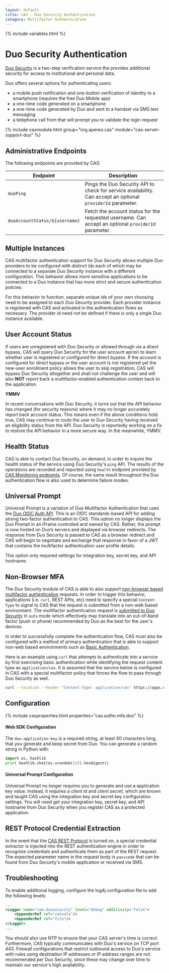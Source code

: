 ```yaml
---
layout: default
title: CAS - Duo Security Authentication
category: Multifactor Authentication
---
```


{% include variables.html %}

# Duo Security Authentication

[Duo Security](https://www.duo.com) is a two-step verification service the provides 
additional security for access to institutional and personal data.  

Duo offers several options for authenticating users:

- a mobile push notification and one-button verification of identity to a smartphone (requires the free Duo Mobile app)
- a one-time code generated on a smartphone
- a one-time code generated by Duo and sent to a handset via SMS text messaging
- a telephone call from that will prompt you to validate the login request

{% include casmodule.html group="org.apereo.cas" module="cas-server-support-duo" %}


## Administrative Endpoints

The following endpoints are provided by CAS:
 
| Endpoint     | Description
|--------------|-----------------------------------------------------------------------------------------------------------
| `duoPing`    | Pings the Duo Security API to check for service availability. Can accept an optional `providerId` parameter. 
| `duoAccountStatus/${username}`    | Fetch the account status for the requested username. Can accept an optional `providerId` parameter. 

## Multiple Instances

CAS multifactor authentication support for Duo Security allows
multiple Duo providers to be configured with distinct ids each of
which may be connected to a separate Duo Security instance with a different configuration.
This behavior allows more sensitive applications to be connected
to a Duo instance that has more strict and secure authentication policies.

For this behavior to function, separate unique ids of your own choosing need to be assigned to each Duo Security
provider. Each provider instance is registered with CAS and activated in the authentication
flows as necessary. The provider id need not be defined if there is only a single Duo instance available.

## User Account Status

If users are unregistered with Duo Security or allowed through via a direct bypass, 
CAS will query Duo Security for the user account apriori to learn
whether user is registered or configured for direct bypass. If the account is configured for direct bypass or the
user account is not registered yet the new-user enrollment policy allows the user to skip registration, CAS will bypass
Duo Security altogether and shall not challenge the user and will also **NOT** report back a multifactor-enabled 
authentication context back to the application.

<div class="alert alert-warning"><strong>YMMV</strong><p>In recent conversations with Duo Security, it 
turns out that the API behavior has changed (for security reasons) where it may no longer accurately 
report back account status. This means even if the above conditions hold true, CAS may continue to route 
the user to Duo Security having received an eligibility status from the API. Duo Security is reportedly 
working on a fix to restore the API behavior in a more secure way. In the meanwhile, YMMV.</p></div>

## Health Status

CAS is able to contact Duo Security, on demand, in order to inquire 
the health status of the service using Duo Security's `ping` API. 
The results of the operations are recorded and reported using `health` endpoint 
provided by [CAS Monitoring endpoints](../monitoring/Monitoring-Statistics.html).
Of course, the same result throughout the Duo authentication flow is also used to determine failure modes.
 
## Universal Prompt

Universal Prompt is a variation of Duo Multifactor Authentication 
that uses the [Duo OIDC Auth API](https://duo.com/docs/oauthapi). This is 
an OIDC standards-based API for adding strong two-factor authentication 
to CAS. This option no longer displays the Duo Prompt 
in an iFrame controlled and owned by CAS. Rather, the prompt is now 
hosted on Duo’s servers and displayed via browser redirects. The
response from Duo Security is passed to CAS as a browser redirect 
and CAS will begin to negotiate and exchange that response in favor of
a JWT that contains the multifactor authentication user profile details.

This option only required settings for integration key, secret key, and API hostname.
 
## Non-Browser MFA

The Duo Security module of CAS is able to also support [non-browser based multifactor authentication](https://duo.com/docs/authapi) requests.
In order to trigger this behavior, applications (i.e. `curl`, REST APIs, etc) need to specify a special
`Content-Type` to signal to CAS that the request is submitted from a non-web based environment. 
The multifactor authentication request is [submitted to Duo Security](https://duo.com/docs/authapi#/auth) in `auto` mode which effectively may 
translate into an out-of-band factor (push or phone) recommended by Duo as the best for the user's devices.

In order to successfully complete the authentication flow, CAS must also be configured with a method
of primary authentication that is able to support non-web based environments 
such as [Basic Authentication](../authentication/Basic-Authentication.html).

Here is an example using `curl` that attempts to authenticate into a service by first exercising
basic authentication while identifying the request content type as `application/cas`. It is assumed that the
service below is configured in CAS with a special multifactor policy that forces the flow
to pass through Duo Security as well.

```bash
curl --location --header "Content-Type: application/cas" https://apps.example.org/myapp -L -u casuser:Mellon
```

## Configuration

{% include casproperties.html properties="cas.authn.mfa.duo" %}

#### Web SDK Configuration

The `duo-application-key` is a required string, at least 40 characters long, that you
generate and keep secret from Duo. You can generate a random string in Python with:

```python
import os, hashlib
print hashlib.sha1(os.urandom(32)).hexdigest()
```

#### Universal Prompt Configuration

Universal Prompt no longer requires you to generate and use a application
key value. Instead, it requires a *client id* and *client secret*, which
are known and taught CAS using the integration key and secret key
configuration settings. You will need get your integration key, secret key, and API
hostname from Duo Security when you register CAS as a protected application.


## REST Protocol Credential Extraction

In the event that the [CAS REST Protocol](../protocol/REST-Protocol.html) is turned on, a 
special credential extractor is injected into the REST authentication engine in order 
to recognize credentials and authenticate them as part of the REST request.
The expected parameter name in the request body is `passcode` that can be found from
Duo Security's mobile application or received via SMS. 


## Troubleshooting

To enable additional logging, configure the log4j configuration file to add the following
levels:

```xml
...
<Logger name="com.duosecurity" level="debug" additivity="false">
    <AppenderRef ref="console"/>
    <AppenderRef ref="file"/>
</Logger>
...
``` 

You should also use NTP to ensure that your CAS server's time is correct. Furthermore, CAS typically communicates with 
Duo's service on TCP port 443. Firewall configurations that restrict outbound access to 
Duo's service with rules using destination IP addresses or IP address ranges are not recommended per Duo Security, 
since these may change over time to maintain our service's high availability.
